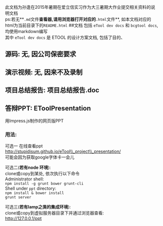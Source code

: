 此文档为孙逢在2015年暑期在爱立信实习作为大三暑期大作业提交相关资料的说明文档  
ps:若无**`.md`文件**查看器,请用浏览器打开对应的**`.html`文件**, 如本文档对应的html为当前目录下的`README.html`
##文档
包括 `eTool dev docs` 和 `bcgtool docs`, 均使用markdown编写  
其中 `eTool dev docs` 是 ETOOL 的设计方案文档, 包括了目的、

## 源码: 无, 因公司保密要求
## 演示视频: 无, 因来不及录制

## 项目总结报告: 项目总结报告.doc

## 答辩PPT: EToolPresentation
用Impress.js制作的网页版PPT
### 用法:

可选一 在线查看ppt 
<http://stupidisum.github.io/eTool\\_project\\_presentation/>  
可能会因为获取google字体卡一会儿

可选二(**若有node 环境**):  
clone或copy到某处, 依次执行以下命令  
Administrator shell:  
`npm install -g grunt bower grunt-cli`  
Shell under `ppt` directory:  
`npm install & bower install`  
`grunt server`  

可选三(**若有lamp之类的集成环境**):  
clone或copy到虚拟服务器目录下并通过浏览器查看:  
<http://127.0.0.1/ppt>

